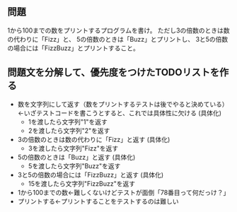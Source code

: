 ## 問題
1から100までの数をプリントするプログラムを書け。
ただし3の倍数のときは数の代わりに「Fizz」と、
5の倍数のときは「Buzz」とプリントし、
3と5の倍数の場合には「FizzBuzz」とプリントすること。

## 問題文を分解して、優先度をつけたTODOリストを作る
- 数を文字列にして返す（数をプリントするテストは後でやると決めている）←いざテストコードを書こうとすると、これでは具体性に欠ける
  (具体化)
  - 1を渡したら文字列"1"を返す
  - 2を渡したら文字列"2"を返す
- 3の倍数のときは数の代わりに「Fizz」と返す
  (具体化)
  - 3を渡したら文字列"Fizz"を返す
- 5の倍数のときは「Buzz」と返す
  (具体化)
  - 5を渡したら文字列"Buzz"を返す 
- 3と5の倍数の場合には「FizzBuzz」と返す
  (具体化)
  - 15を渡したら文字列"FizzBuzz"を返す 
- 1から100までの数←難しくないけどテストが面倒「78番目って何だっけ？」
- プリントする←プリントすることをテストするのは難しい
